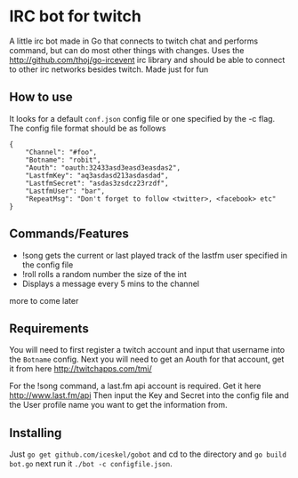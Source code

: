 # IRC bot for twitch
A little irc bot made in Go that connects to twitch chat and performs command, but can do most other things
with changes. Uses the http://github.com/thoj/go-ircevent irc library and should be able to connect
to other irc networks besides twitch. Made just for fun

## How to use
It looks for a default `conf.json` config file or one specified by the -c flag. The config file
format should be as follows

```
{
	"Channel": "#foo",
	"Botname": "robit",
	"Aouth": "oauth:32433asd3easd3easdas2",
	"LastfmKey": "aq3asdasd213asdasdad",
	"LastfmSecret": "asdas3zsdcz23rzdf",
	"LastfmUser": "bar",
	"RepeatMsg": "Don't forget to follow <twitter>, <facebook> etc"
}
```
## Commands/Features
- !song gets the current or last played track of the lastfm user specified in the config file
- !roll rolls a random number the size of the int
- Displays a message every 5 mins to the channel

more to come later

## Requirements
You will need to first register a twitch account and input that username into the ``Botname``
config. Next you will need to get an Aouth for that account, get it from here http://twitchapps.com/tmi/

For the !song command, a last.fm api account is required. Get it here http://www.last.fm/api
Then input the Key and Secret into the config file and the User profile name you want to get
the information from.

## Installing
Just `go get github.com/iceskel/gobot` and cd to the directory and `go build bot.go`
next run it `./bot -c configfile.json`. 
